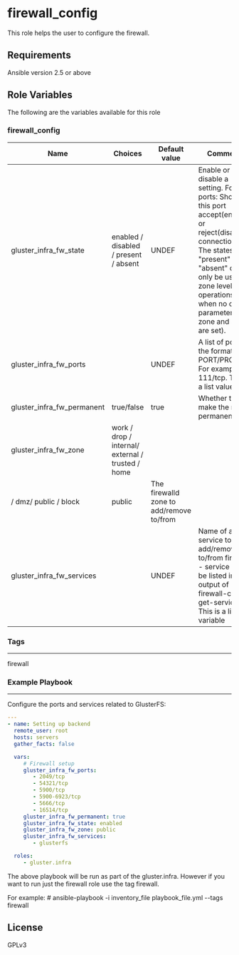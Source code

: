 firewall_config
===============

This role helps the user to configure the firewall.


Requirements
------------
Ansible version 2.5 or above

Role Variables
--------------

The following are the variables available for this role

### firewall_config
| Name                     |Choices| Default value         | Comments                          |
|--------------------------|-------|-----------------------|-----------------------------------|
| gluster_infra_fw_state | enabled / disabled / present / absent    | UNDEF   | Enable or disable a setting. For ports: Should this port accept(enabled) or reject(disabled) connections. The states "present" and "absent" can only be used in zone level operations (i.e. when no other parameters but zone and state are set). |
| gluster_infra_fw_ports |    | UNDEF    | A list of ports in the format PORT/PROTO. For example 111/tcp. This is a list value.  |
| gluster_infra_fw_permanent  | true/false  | true | Whether to make the rule permanenet. |
| gluster_infra_fw_zone    | work / drop / internal/ external / trusted / home
/ dmz/ public / block | public   | The firewalld zone to add/remove to/from |
| gluster_infra_fw_services |    | UNDEF | Name of a service to add/remove to/from firewalld - service must be listed in output of firewall-cmd --get-services. This is a list variable|

### Tags
--------
firewall

### Example Playbook
--------------------

Configure the ports and services related to GlusterFS:


```yaml
---
- name: Setting up backend
  remote_user: root
  hosts: servers
  gather_facts: false

  vars:
     # Firewall setup
     gluster_infra_fw_ports:
        - 2049/tcp
        - 54321/tcp
        - 5900/tcp
        - 5900-6923/tcp
        - 5666/tcp
        - 16514/tcp
     gluster_infra_fw_permanent: true
     gluster_infra_fw_state: enabled
     gluster_infra_fw_zone: public
     gluster_infra_fw_services:
        - glusterfs

  roles:
     - gluster.infra

```

The above playbook will be run as part of the gluster.infra. However if you
want to run just the firewall role use the tag firewall.

For example:
\# ansible-playbook -i inventory_file playbook_file.yml --tags firewall

License
-------

GPLv3

